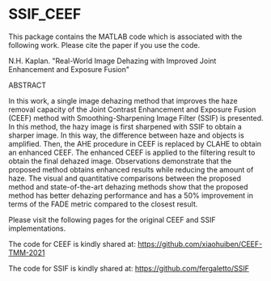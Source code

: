 # SSIF_CEEF

This package contains the MATLAB code which is associated with the following work. Please cite the paper if you use the code. 

N.H. Kaplan. "Real-World Image Dehazing with Improved Joint Enhancement and Exposure Fusion" 

ABSTRACT

In this work, a single image dehazing method that improves the haze removal capacity of the Joint Contrast Enhancement and Exposure Fusion (CEEF) method with Smoothing-Sharpening Image Filter (SSIF) is presented. In this method, the hazy image is first sharpened with SSIF to obtain a sharper image. In this way, the difference between haze and objects is amplified. Then, the AHE procedure in CEEF is replaced by CLAHE to obtain an enhanced CEEF. The enhanced CEEF is applied to the filtering result to obtain the final dehazed image. Observations demonstrate that the proposed method obtains enhanced results while reducing the amount of haze. The visual and quantitative comparisons between the proposed method and state-of-the-art dehazing methods show that the proposed method has better dehazing performance and has a 50\% improvement in terms of the FADE metric compared to the closest result.

Please visit the following pages for the original CEEF and SSIF implementations. 

The code for CEEF is kindly shared at: https://github.com/xiaohuiben/CEEF-TMM-2021 

The code for SSIF is kindly shared at: https://github.com/fergaletto/SSIF
